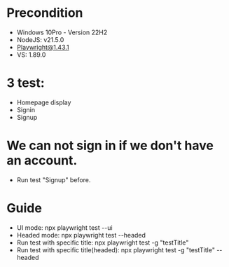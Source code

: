 # Precondition
- Windows 10Pro - Version 22H2
- NodeJS: v21.5.0
- Playwright@1.43.1
- VS: 1.89.0
# 3 test:
- Homepage display
- Signin
- Signup
# We can not sign in if we don't have an account.
- Run test "Signup" before.
# Guide
- UI mode: npx playwright test --ui
- Headed mode: npx playwright test --headed
- Run test with specific title: npx playwright test -g "testTitle"
- Run test with specific title(headed): npx playwright test -g "testTitle" --headed

